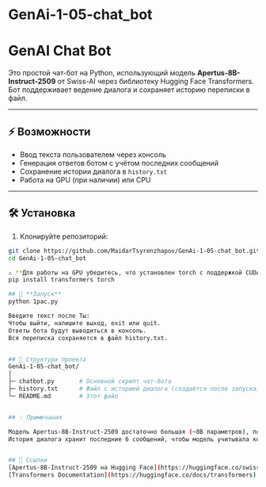 # GenAi-1-05-chat_bot

# GenAI Chat Bot

Это простой чат-бот на Python, использующий модель **Apertus-8B-Instruct-2509** от Swiss-AI через библиотеку Hugging Face Transformers.  
Бот поддерживает ведение диалога и сохраняет историю переписки в файл.

---

## ⚡ Возможности

- Ввод текста пользователем через консоль
- Генерация ответов ботом с учётом последних сообщений
- Сохранение истории диалога в `history.txt`
- Работа на GPU (при наличии) или CPU

---

## 🛠 Установка

1. Клонируйте репозиторий:

```bash
git clone https://github.com/MaidarTsyrenzhapov/GenAi-1-05-chat_bot.git
cd GenAi-1-05-chat_bot

⚠️ **Для работы на GPU убедитесь, что установлен torch с поддержкой CUDA**
pip install transformers torch

## 🚀 **Запуск**
python 1pac.py

Введите текст после Ты:
Чтобы выйти, напишите выход, exit или quit.
Ответы бота будут выводиться в консоль.
Вся переписка сохраняется в файл history.txt.


## 📁 Структура проекта
GenAi-1-05-chat_bot/
│
├─ chatbot.py       # Основной скрипт чат-бота
├─ history.txt      # Файл с историей диалога (создаётся после запуска)
└─ README.md        # Этот файл


## 💡 Примечания

Модель Apertus-8B-Instruct-2509 достаточно большая (~8B параметров), поэтому для быстрой работы рекомендуется GPU с минимум 12GB видеопамяти.
История диалога хранит последние 6 сообщений, чтобы модель учитывала контекст, но не перегружала память.


## 🔗 Ссылки
[Apertus-8B-Instruct-2509 на Hugging Face](https://huggingface.co/swiss-ai/Apertus-8B-Instruct-2509?utm_source=chatgpt.com)
[Transformers Documentation](https://huggingface.co/docs/transformers)


